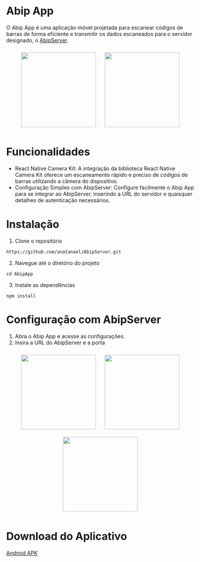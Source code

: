 # Abip App

O Abip App é uma aplicação móvel projetada para escanear códigos de barras de forma eficiente e transmitir os dados escaneados para o servidor designado, o [AbipServer](https://github.com/anatanael/AbipServer).

<p align="center">
  <img src="https://github.com/anatanael/AbipServer/assets/51931199/2e28d8a3-9262-4965-9e68-40e05ec1cf16" width="200" hspace="10" vspace="10" />
  <img src="https://github.com/anatanael/AbipServer/assets/51931199/62c9f742-3932-44b8-9696-ba08014d10e4" width="200" hspace="10" vspace="10" />
</p>

# Funcionalidades

- React Native Camera Kit: A integração da biblioteca React Native Camera Kit oferece um escaneamento rápido e preciso de códigos de barras utilizando a câmera do dispositivo.
- Configuração Simples com AbipServer: Configure facilmente o Abip App para se integrar ao AbipServer, inserindo a URL do servidor e quaisquer detalhes de autenticação necessários.

# Instalação

1. Clone o repositório

```
https://github.com/anatanael/AbipServer.git
```

2. Navegue até o diretório do projeto

```
cd AbipApp
```

3. Instale as dependências

```
npm install
```

# Configuração com AbipServer

1. Abra o Abip App e acesse as configurações.
2. Insira a URL do AbipServer e a porta

<p align="center">
 <img src="https://github.com/anatanael/AbipServer/assets/51931199/2e28d8a3-9262-4965-9e68-40e05ec1cf16" width="200" hspace="10" vspace="10" />
 <img src="https://github.com/anatanael/AbipApp/assets/51931199/ad23552e-6371-4de3-9097-a8a96c6cad9e" width="200" hspace="10" vspace="10" />
 <img src="https://github.com/anatanael/AbipApp/assets/51931199/4abdc3be-e2dc-4a63-84dd-74cff39c2499" width="200" hspace="10" vspace="10" />
</p>

# Download do Aplicativo

[Android APK](https://github.com/anatanael/AbipApp/releases)
